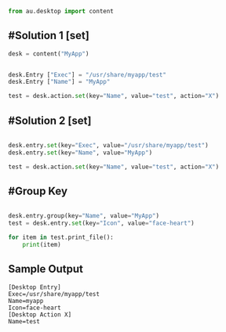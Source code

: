 



```py
from au.desktop import content
```

##  #Solution 1 [set]
```py
desk = content("MyApp")


desk.Entry ["Exec"] = "/usr/share/myapp/test"
desk.Entry ["Name"] = "MyApp"

test = desk.action.set(key="Name", value="test", action="X")


```

##  #Solution 2 [set]
```py

desk.entry.set(key="Exec", value="/usr/share/myapp/test")
desk.entry.set(key="Name", value="MyApp")

test = desk.action.set(key="Name", value="test", action="X")

```


## #Group Key

```py

desk.entry.group(key="Name", value="MyApp")
test = desk.entry.set(key="Icon", value="face-heart")

```


```py
for item in test.print_file():
    print(item)
````

## Sample Output
```
[Desktop Entry]
Exec=/usr/share/myapp/test
Name=myapp
Icon=face-heart
[Desktop Action X]
Name=test
```
